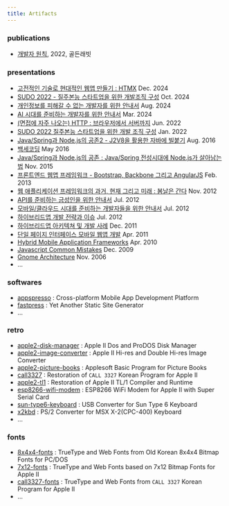 ```yaml
---
title: Artifacts
---
```


### publications

- [개발자 원칙](https://product.kyobobook.co.kr/detail/S000200381165), 2022, 골든래빗

### presentations

- [고전적인 기술로 현대적인 웹앱 만들기 : HTMX](https://www.slideshare.net/slideshow/htmx-2024/274315966) Dec. 2024
- [SUDO 2022 - 질주본능 스타트업을 위한 개발조직 구성](https://www.slideshare.net/slideshow/sudo-2022/272333852) Oct. 2024
- [개인정보를 피해갈 수 없는 개발자를 위한 안내서](https://www.slideshare.net/slideshow/ss-ef1c/272333739) Aug. 2024
- [AI 시대를 준비하는 개발자를 위한 안내서](https://www.slideshare.net/slideshow/ai-ai-2d08/270030962) Mar. 2024
- [(면접에 자주 나오는) HTTP : 브라우저에서 서버까지](https://www.slideshare.net/slideshow/http-pdf/251903851) Jun. 2022
- [SUDO 2022 질주본능 스타트업을 위한 개발 조직 구성](https://www.slideshare.net/slideshow/sudo-2022/272333852) Jan. 2022
- [Java/Spring과 Node.js의 공존2 - J2V8을 활용한 자바에 빌붙기](https://www.slideshare.net/slideshow/javaspring-nodejs-2/65553950) Aug. 2016
- [백세코딩](https://www.slideshare.net/slideshow/ss-59970571/59970571) May 2016
- [Java/Spring과 Node.js의 공존 : Java/Spring 전성시대에 Node.js가 살아남는법](https://www.slideshare.net/slideshow/20151112-playnodespringnodejs/55064211) Nov. 2015
- [프론트엔드 웹앱 프레임워크 - Bootstrap, Backbone 그리고 AngularJS](https://www.slideshare.net/slideshow/ss-16821763/16821763) Feb. 2013
- [웹 애플리케이션 프레임워크의 과거, 현재 그리고 미래 : 봄날은 간다](https://www.slideshare.net/slideshow/past-present-future-of-web-application-framework/1514783://www.slideshare.net/slideshow/past-present-future-of-web-application-framework/15147837) Nov. 2012
- [API를 준비하는 금성인을 위한 안내서](https://www.slideshare.net/slideshow/api-for-venusian/13724113) Jul. 2012
- [모바일/클라우드 시대를 준비하는 개발자들을 위한 안내서](https://www.slideshare.net/slideshow/20-13724088/13724088) Jul. 2012
- [하이브리드앱 개발 전략과 이슈](https://www.slideshare.net/slideshow/ss-13724051/13724051) Jul. 2012
- [하이브리드앱 아키텍쳐 및 개발 사례](https://www.slideshare.net/slideshow/ss-10414146/10414146) Dec. 2011
- [단일 페이지 인터페이스 모바일 웹앱 개발](https://www.slideshare.net/slideshow/ss-7719322/7719322) Apr. 2011
- [Hybrid Mobile Application Frameworks](https://www.slideshare.net/slideshow/hybrid-mobile-application-framework/3657033) Apr. 2010
- [Javascript Common Mistakes](https://www.slideshare.net/iolo/javascript-common-mistakes) Dec. 2009
- [Gnome Architecture](https://www.slideshare.net/slideshow/gnome-architecture/8774) Nov. 2006
- ...

### softwares

- [appspresso](/appspresso) : Cross-platform Mobile App Development Platform
- [fastpress](/fastpress) : Yet Another Static Site Generator
- ...

### retro

- [apple2-disk-manager](/apple2-disk-manager) : Apple II Dos and ProDOS Disk Manager
- [apple2-image-converter](/apple2-image-converter) : Apple II Hi-res and Double Hi-res Image Converter
- [apple2-picture-books](/apple2-picture-books) : Applesoft Basic Program for Picture Books
- [call3327](/call3327) : Restoration of `CALL 3327` Korean Program for Apple II
- [apple2-tl1](/apple2-tl1) : Restoration of Apple II TL/1 Compiler and Runtime
- [esp8266-wifi-modem](https://github.com/iolo/esp8266-wifi-modem) : ESP8266 WiFi Modem for Apple II with Super Serial Card
- [sun-type6-keyboard](https://github.com/iolo/sun-type6-keyboard) : USB Converter for Sun Type 6 Keyboard
- [x2kbd](https://github.com/iolo/x2kbd) : PS/2 Converter for MSX X-2(CPC-400) Keyboard
- ...

### fonts

- [8x4x4-fonts](/8x4x4-fonts) : TrueType and Web Fonts from Old Korean 8x4x4 Bitmap Fonts for PC/DOS
- [7x12-fonts](/7x12-fonts) : TrueType and Web Fonts based on 7x12 Bitmap Fonts for Apple II
- [call3327-fonts](/call3327-fonts) : TrueType and Web Fonts from `CALL 3327` Korean Program for Apple II
- ...

